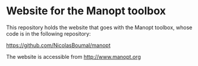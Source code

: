 # Website for the Manopt toolbox

This repository holds the website that goes with the Manopt toolbox, whose code is in the following repository:

https://github.com/NicolasBoumal/manopt

The website is accessible from http://www.manopt.org
